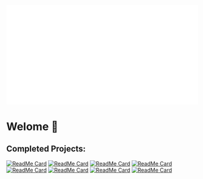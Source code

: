 ![Metrics](./github-metrics.svg)

# Welome 🤖

## Completed Projects:
[![ReadMe Card](https://github-readme-stats.vercel.app/api/pin/?username=umar-mq&repo=Face-Restoration-WebUI)]([https://github.com/madushadhanushka/differ](https://github.com/umar-mq/Face-Restoration-WebUI))
[![ReadMe Card](https://github-readme-stats.vercel.app/api/pin/?username=umar-mq&repo=chainlit-rag)]([https://github.com/madushadhanushka/differ](https://github.com/umar-mq/chainlit-rag))
[![ReadMe Card](https://github-readme-stats.vercel.app/api/pin/?username=umar-mq&repo=UrduRomanizerUI)]([https://github.com/madushadhanushka/differ](https://github.com/umar-mq/UrduRomanizerUI))
[![ReadMe Card](https://github-readme-stats.vercel.app/api/pin/?username=umar-mq&repo=pretraining-generator)]([https://github.com/madushadhanushka/differ](https://github.com/umar-mq/pretraining-generator))
[![ReadMe Card](https://github-readme-stats.vercel.app/api/pin/?username=umar-mq&repo=AI-RPG)]([https://github.com/madushadhanushka/differ](https://github.com/umar-mq/AI-RPG))
[![ReadMe Card](https://github-readme-stats.vercel.app/api/pin/?username=umar-mq&repo=AtomOfThoughts)]([https://github.com/madushadhanushka/differ](https://github.com/umar-mq/AtomOfThoughts))
[![ReadMe Card](https://github-readme-stats.vercel.app/api/pin/?username=umar-mq&repo=MatrixTextGenerator)]([https://github.com/madushadhanushka/differ](https://github.com/umar-mq/MatrixTextGenerator))
[![ReadMe Card](https://github-readme-stats.vercel.app/api/pin/?username=umar-mq&repo=rpi_mp3_player)]([https://github.com/madushadhanushka/differ](https://github.com/umar-mq/rpi_mp3_player))
